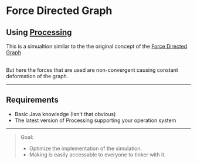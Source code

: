 # Force Directed Graph

## Using [Processing](https://processing.org/)

This is a simualtion similar to the the original concept of the [Force Directed Graph](https://en.wikipedia.org/wiki/Force-directed_graph_drawing)

\
But here the forces that are used are non-convergent causing constant deformation of the graph.


---


## Requirements
- Basic Java knowledge (Isn't that obvious)
- The latest version of Processing supporting your operation system


---

> Goal:
>
> - Optimize the implementation of the simulation.
> - Making is easily accessable to everyone to tinker with it.


